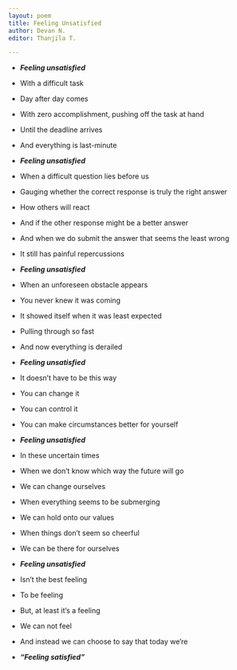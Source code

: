 ```yaml
---
layout: poem
title: Feeling Unsatisfied
author: Devan N.
editor: Thanjila T.

---
```

* **_Feeling unsatisfied_**
* With a difficult task
* Day after day comes
* With zero accomplishment, pushing off the task at hand
* Until the deadline arrives
* And everything is last-minute

* **_Feeling unsatisfied_**
* When a difficult question lies before us
* Gauging whether the correct response is truly the right answer
* How others will react
* And if the other response might be a better answer
* And when we do submit the answer that seems the least wrong
* It still has painful repercussions

* **_Feeling unsatisfied_**
* When an unforeseen obstacle appears
* You never knew it was coming
* It showed itself when it was least expected
* Pulling through so fast
* And now everything is derailed

* **_Feeling unsatisfied_**
* It doesn’t have to be this way
* You can change it
* You can control it
* You can make circumstances better for yourself

* **_Feeling unsatisfied_**
* In these uncertain times
* When we don’t know which way the future will go
* We can change ourselves
* When everything seems to be submerging
* We can hold onto our values
* When things don’t seem so cheerful
* We can be there for ourselves

* **_Feeling unsatisfied_**
* Isn’t the best feeling
* To be feeling
* But, at least it’s a feeling
* We can not feel
* And instead we can choose to say that today we’re

* </ins> **_“Feeling satisfied”_** </ins>